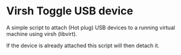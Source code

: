 # Virsh Toggle USB device

A simple script to attach (Hot plug) USB devices to a running virtual machine using virsh (libvirt).

If the device is already attached this script will then detach it.
